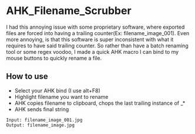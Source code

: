 # AHK_Filename_Scrubber

I had this annoying issue with some proprietary software, where exported files are forced into having a trailing counter(Ex: filename_image_001). Even more annoying, is that this software is super inconsistent with what it requires to have said trailing counter. So rather than have a batch renaming tool or some regex voodoo, I made a quick AHK macro I can bind to my mouse buttons to quickly rename a file.

<H2>How to use</H2>

 - Select your AHK bind (I use alt+F8)
 - Highlight filename you want to rename
 - AHK copies filename to clipboard, chops the last trailing instance of _*
 - AHK sends final string

```
Input: filename_image_001.jpg
Output: filename_image.jpg
```
